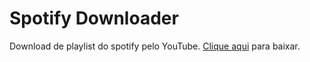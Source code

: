 # Spotify Downloader
Download de playlist do spotify pelo YouTube.
[Clique aqui](https://github.com/lvgvspe/music/releases) para baixar.
